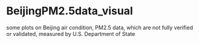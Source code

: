# BeijingPM2.5data_visual
some plots on Beijing air condition, PM2.5 data, which are not fully verified or validated, measured by U.S. Department of State
